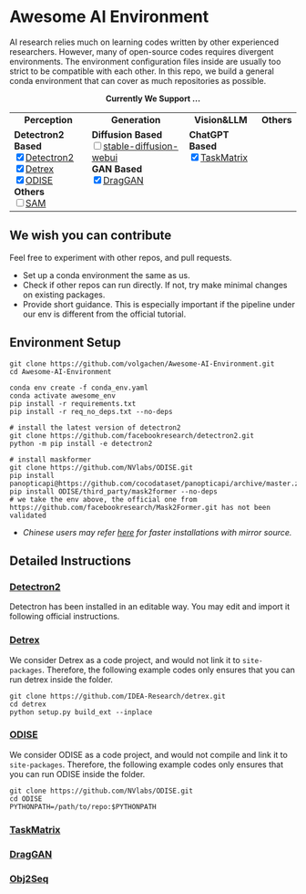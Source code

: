 # Awesome AI Environment

AI research relies much on learning codes written by other experienced researchers. However, many of open-source codes requires divergent environments. The environment configuration files inside are usually too strict to be compatible with each other. In this repo, we build a general conda environment that can cover as much repositories as possible.

<div align="center">
  <b>Currently We Support ...</b>
</div>
<table align="center">
  <tbody>
    <tr align="center" valign="bottom">
      <td>
        <b>Perception</b>
      </td>
      <td>
        <b>Generation</b>
      </td>
      <td>
        <b>Vision&LLM</b>
      </td>
      <td>
        <b>Others</b>
      </td>
    </tr>
    <tr valign="top">
      <td>
        <b>Detectron2 Based</b>
        <ul style="list-style-type:none;margin:0px;padding:0px;">
        <li><input type="checkbox" checked="true" /><a href="#detectron2">Detectron2</a></li>
        <li><input type="checkbox" checked="true" /><a href="#detrex">Detrex</a></li>
        <li><input type="checkbox" checked="true" /><a href="#odise">ODISE</a></li>
        </ul>
        <b>Others</b>
        <ul style="list-style-type:none;margin:0px;padding:0px;">
        <li><input type="checkbox"/><a href="https://github.com/facebookresearch/segment-anything">SAM</a></li>
        </ul>
      </td>
      <td>
        <b>Diffusion Based</b>
        <ul style="list-style-type:none;margin:0px;padding:0px;">
        <li><input type="checkbox"/><a href="https://github.com/AUTOMATIC1111/stable-diffusion-webui">stable-diffusion-webui</a></li>
        </ul>
        <b>GAN Based</b>
        <ul style="list-style-type:none;margin:0px;padding:0px;">
        <li><input type="checkbox" checked="true" /><a href="#draggan">DragGAN</a></li>
        </ul>
      </td>
      <td>
        <b>ChatGPT Based</b>
        <ul style="list-style-type:none;margin:0px;padding:0px;">
        <li><input type="checkbox" checked="true" /><a href="#taskmatrix">TaskMatrix</a></li>
        </ul>
      </td>
      <td>
      </td>
    </tr>
</td>
    </tr>
  </tbody>
</table>

## We wish you can contribute
Feel free to experiment with other repos, and pull requests.
- Set up a conda environment the same as us.
- Check if other repos can run directly. If not, try make minimal changes on existing packages.
- Provide short guidance. This is especially important if the pipeline under our env is different from the official tutorial.


## Environment Setup

```
git clone https://github.com/volgachen/Awesome-AI-Environment.git
cd Awesome-AI-Environment

conda env create -f conda_env.yaml
conda activate awesome_env
pip install -r requirements.txt
pip install -r req_no_deps.txt --no-deps

# install the latest version of detectron2
git clone https://github.com/facebookresearch/detectron2.git
python -m pip install -e detectron2

# install maskformer
git clone https://github.com/NVlabs/ODISE.git
pip install panopticapi@https://github.com/cocodataset/panopticapi/archive/master.zip
pip install ODISE/third_party/mask2former --no-deps
# we take the env above, the official one from https://github.com/facebookresearch/Mask2Former.git has not been validated
```
- *Chinese users may refer [here](https://blog.51cto.com/u_15966109/6082769) for faster installations with mirror source.*


## Detailed Instructions
### [Detectron2](https://github.com/facebookresearch/detectron2)
Detectron has been installed in an editable way. You may edit and import it following official instructions.
### [Detrex](https://github.com/IDEA-Research/detrex)
We consider Detrex as a code project, and would not link it to `site-packages`. Therefore, the following example codes only ensures that you can run detrex inside the folder.
```
git clone https://github.com/IDEA-Research/detrex.git
cd detrex
python setup.py build_ext --inplace
```
### [ODISE](https://github.com/NVlabs/ODISE)
We consider ODISE as a code project, and would not compile and link it to `site-packages`. Therefore, the following example codes only ensures that you can run ODISE inside the folder.
```
git clone https://github.com/NVlabs/ODISE.git
cd ODISE
PYTHONPATH=/path/to/repo:$PYTHONPATH 
```
### [TaskMatrix](https://github.com/microsoft/TaskMatrix)
### [DragGAN](https://github.com/XingangPan/DragGAN)
### [Obj2Seq](https://github.com/CASIA-IVA-Lab/Obj2Seq)
